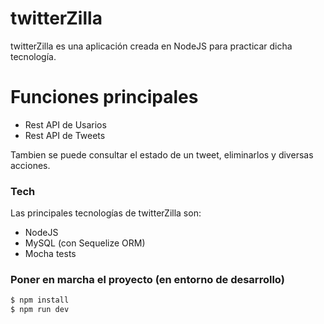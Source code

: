 # twitterZilla



twitterZilla es una aplicación creada en NodeJS para practicar dicha tecnología.


# Funciones principales

  - Rest API de Usarios
  - Rest API de Tweets

Tambien se puede consultar el estado de un tweet, eliminarlos y diversas acciones.


### Tech

Las principales tecnologías de twitterZilla son:

* NodeJS
* MySQL (con Sequelize ORM)
* Mocha tests

### Poner en marcha el proyecto (en entorno de desarrollo)

```sh
$ npm install
$ npm run dev
```
